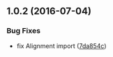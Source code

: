 <a name="1.0.2"></a>
## 1.0.2 (2016-07-04)


### Bug Fixes

* fix Alignment import ([7da854c](https://aui-team-bot/https://bitbucket.org/atlassian/atlaskit/commits/7da854c))



